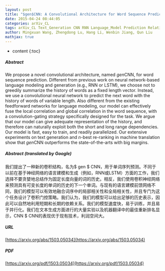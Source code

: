 ```yaml
---
layout: post
title: "$gen$CNN: A Convolutional Architecture for Word Sequence Prediction"
date: 2015-04-24 08:44:05
categories: arXiv_CL
tags: arXiv_CL Text_Generation CNN RNN Language_Model Prediction Relation
author: Mingxuan Wang, Zhengdong Lu, Hang Li, Wenbin Jiang, Qun Liu
mathjax: true
---
```


* content
{:toc}

##### Abstract
We propose a novel convolutional architecture, named $gen$CNN, for word sequence prediction. Different from previous work on neural network-based language modeling and generation (e.g., RNN or LSTM), we choose not to greedily summarize the history of words as a fixed length vector. Instead, we use a convolutional neural network to predict the next word with the history of words of variable length. Also different from the existing feedforward networks for language modeling, our model can effectively fuse the local correlation and global correlation in the word sequence, with a convolution-gating strategy specifically designed for the task. We argue that our model can give adequate representation of the history, and therefore can naturally exploit both the short and long range dependencies. Our model is fast, easy to train, and readily parallelized. Our extensive experiments on text generation and $n$-best re-ranking in machine translation show that $gen$CNN outperforms the state-of-the-arts with big margins.

##### Abstract (translated by Google)
我们提出了一种新的卷积结构，名为$ gen $ CNN，用于单词序列预测。不同于以前在基于神经网络的语言建模和生成（例如，RNN或LSTM）方面的工作，我们选择不要贪婪地总结作为固定长度向量的词的历史。相反，我们使用卷积神经网络来预测具有可变长度的单词的历史的下一个单词。与现有的语言建模前馈网络不同，我们的模型可以有效地融合词序中的局部相关性和全局相关性，并且专门为这个任务设计了卷积门控策略。我们认为，我们的模型可以给出足够的历史表示，因此可以自然地利用短期和长期的依赖关系。我们的模型速度快，易于训练，并且易于并行化。我们在文本生成方面进行的大量实验以及机器翻译中的最佳重新排名显示，CNN $ CNN的表现优于现有技术，利润空间大。

##### URL
[https://arxiv.org/abs/1503.05034](https://arxiv.org/abs/1503.05034)

##### PDF
[https://arxiv.org/pdf/1503.05034](https://arxiv.org/pdf/1503.05034)

